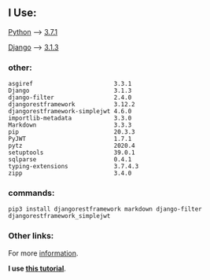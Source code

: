 ## I Use:
[Python](https://www.python.org/) -->  [3.7.1](https://www.python.org/downloads/release/python-371/)

[Django](https://www.djangoproject.com/)  -->  [3.1.3](https://docs.djangoproject.com/en/3.1/releases/3.1.3/)

### other:
```shell
asgiref                       3.3.1
Django                        3.1.3
django-filter                 2.4.0
djangorestframework           3.12.2
djangorestframework-simplejwt 4.6.0
importlib-metadata            3.3.0
Markdown                      3.3.3
pip                           20.3.3
PyJWT                         1.7.1
pytz                          2020.4
setuptools                    39.0.1
sqlparse                      0.4.1
typing-extensions             3.7.4.3
zipp                          3.4.0
```

### commands:
```shell
pip3 install djangorestframework markdown django-filter djangorestframework_simplejwt

```

### Other links:
For more [information](https://django-rest-framework-simplejwt.readthedocs.io/en/latest/).

**I use [this tutorial](https://medium.com/python-in-plain-english/django-rest-framework-jwt-auth-with-login-and-register-77f830cd8789)**.